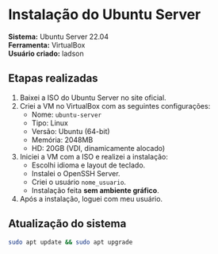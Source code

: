 # Instalação do Ubuntu Server

**Sistema:** Ubuntu Server 22.04  
**Ferramenta:** VirtualBox  
**Usuário criado:** ladson

## Etapas realizadas

1. Baixei a ISO do Ubuntu Server no site oficial.
2. Criei a VM no VirtualBox com as seguintes configurações:
   - Nome: `ubuntu-server`
   - Tipo: Linux
   - Versão: Ubuntu (64-bit)
   - Memória: 2048MB
   - HD: 20GB (VDI, dinamicamente alocado)
3. Iniciei a VM com a ISO e realizei a instalação:
   - Escolhi idioma e layout de teclado.
   - Instalei o OpenSSH Server.
   - Criei o usuário `nome_usuario`.
   - Instalação feita **sem ambiente gráfico**.
4. Após a instalação, loguei com meu usuário.

## Atualização do sistema

```bash
sudo apt update && sudo apt upgrade